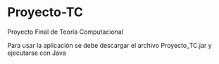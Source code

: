 # Proyecto-TC
Proyecto Final de Teoría Computacional

Para usar la aplicación se debe descargar el archivo Proyecto_TC.jar y ejecutarse con Java
